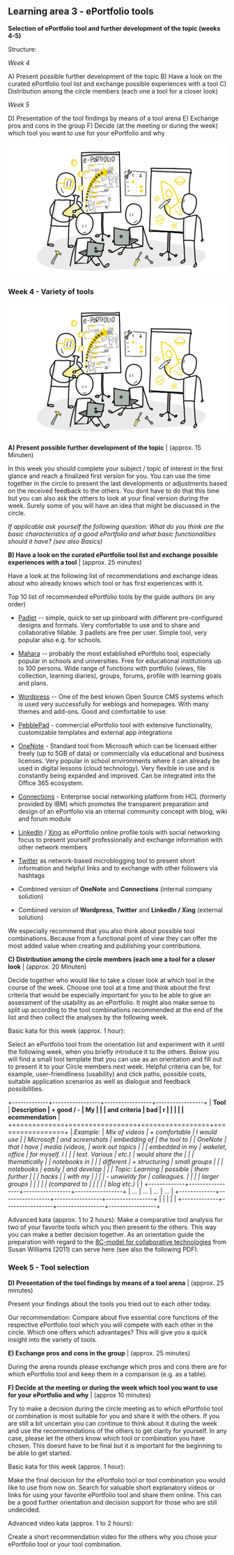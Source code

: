 ## Learning area 3 - ePortfolio tools

**Selection of ePortfolio tool and further development of the topic (weeks 4-5)**

Structure:

*Week 4*

A) Present possible further development of the topic
B) Have a look on the curated ePortfolio tool list and exchange possible
experiences with a tool
C) Distribution among the circle members (each one a tool for a closer look)

*Week 5*

D) Presentation of the tool findings by means of a tool arena
E) Exchange pros and cons in the group
F) Decide (at the meeting or during the week) which tool you want to
use for your ePortfolio and why

![Sketchnote Experiment with different ePortfolio tools from Katrin [@kleinerw4hnsinn](https://twitter.com/kleinerw4hnsinn) (CC BY)](./images/image12.jpeg)

### Week 4 - Variety of tools

![Sketchnote Experiment with different ePortfolio tools from Katrin [@kleinerw4hnsinn](https://twitter.com/kleinerw4hnsinn) (CC BY)](./images/image12.jpeg)

**A) Present possible further development of the topic** | (approx. 15 Minuten)

In this week you should complete your subject / topic of interest in the
first glance and reach a finalized first version for you. You can use
the time together in the circle to present the last developments or
adjustments based on the received feedback to the others. You dont
have to do that this time but you can also ask the others to look at
your final version during the week. Surely some of you will have an idea
that might be discussed in the circle.

*If applicable ask yourself the following question: What do you think are the basic characteristics of a good ePortfolio and what basic functionalities should it have? (see also Basics)*

**B) Have a look on the curated ePortfolio tool list and exchange possible experiences with a tool** | (approx. 25 minutes)

Have a look at the following list of recommendations and exchange ideas
about who already knows which tool or has first experiences with it.

Top 10 list of recommended ePortfolio tools by the guide authors (in any
order)

-   [Padlet](https://padlet.com/) -- simple, quick to set up pinboard
    with different pre-configured designs and formats. Very
    comfortable to use and to share and collaborative fillable. 3
    padlets are free per user. Simple tool, very popular also e.g. for
    schools.

-   [Mahara](https://mahara.de/) -- probably the most established
    ePortfolio tool, especially popular in schools and universities.
    Free for educational institutions up to 100 persons. Wide range of
    functions with portfolio (views, file collection, learning
    diaries), groups, forums, profile with learning goals and plans.

-   [Wordpress](https://de.wordpress.org/) -- One of the best known Open
    Source CMS systems which is used very successfully for weblogs and
    homepages. With many themes and add-ons. Good and comfortable to
    use.

-   [PebblePad](https://www.pebblepad.co.uk/) - commercial ePortfolio
    tool with extensive functionality, customizable templates and
    external app integrations

-   [OneNote](https://products.office.com/de-de/onenote/digital-note-taking-app) -
    Standard tool from Microsoft which can be licensed either freely
    (up to 5GB of data) or commercially via educational and business
    licenses. Very popular in school environments where it can already
    be used in digital lessons (cloud technology). Very flexible in
    use and is constantly being expanded and improved. Can be
    integrated into the Office 365 ecosystem.

-   [Connections](https://de.wikipedia.org/wiki/HCL_Connections) -
    Enterprise social networking platform from HCL (formerly provided
    by IBM) which promotes the transparent preparation and design of
    an ePortfolio via an internal community concept with blog, wiki
    and forum module

-   [LinkedIn](https://www.linkedin.com/) / [Xing](https://www.xing.com)
    as ePortfolio online profile tools with social networking focus to
    present yourself professionally and exchange information with
    other network members

-   [Twitter](https://twitter.com) as network-based microblogging tool
    to present short information and helpful links and to exchange
    with other followers via hashtags

-   Combined version of **OneNote** and **Connections** (internal
    company solution)

-   Combined version of **Wordpress**, **Twitter** and **LinkedIn / Xing** (external solution)

We especially recommend that you also think about possible tool
combinations. Because from a functional point of view they can offer the
most added value when creating and publishing your contributions.

**C) Distribution among the circle members (each one a tool for a closer look** | (approx. 20 Minuten)

Decide together who would like to take a closer look at
which tool in the course of the week. Choose one tool at a time and
think about the first criteria that would be especially important for
you to be able to give an assessment of the usability as an ePortfolio.
It might also make sense to split up according to the tool combinations
recommended at the end of the list and then collect the analyses by the
following week.

Basic kata for this week (approx. 1 hour):

Select an ePortfolio tool from the orientation list and experiment with
it until the following week, when you briefly introduce it to the
others. Below you will find a small tool template that you can use as an
orientation and fill out to present it to your Circle members next week.
Helpful criteria can be, for example, user-friendliness (usability) and
click paths, possible costs, suitable application scenarios as well as
dialogue and feedback possibilities.

+-------------+-----------------+-----------------+-----------------+
| **Tool**    | **Description   | **+ good / -    | **My            |
|             | and criteria**  | bad**           | r               |
|             |                 |                 | ecommendation** |
+=============+=================+=================+=================+
| *Example:* | *Mix of videos  | *+ comfortable  | *I would use    |
| *Microsoft | and screenshots | embedding of    | the tool to     |
| OneNote*    | that I have     | media (videos,  | work out topics |
|             | embedded in my  | wakelet, office | for myself. I   |
|             | text. Various   | etc.)*          | would share the |
|             | thematically    |                 | notebooks in    |
|             | different       | *+ structuring  | small groups    |
|             | notebooks      | easily          | and develop     |
|             | Topic: Learning | possible*       | them further    |
|             | hacks*          |                 | with my         |
|             |                 | *- unwieldy for | colleagues.*    |
|             |                 | larger groups   |                 |
|             |                 | (compared to    |                 |
|             |                 | blog etc.)*     |                 |
+-------------+-----------------+-----------------+-----------------+
| ...        | ...            | ...            | ...            |
+-------------+-----------------+-----------------+-----------------+
|            |                |                |                |
+-------------+-----------------+-----------------+-----------------+

Advanced kata (approx. 1 to 2 hours): Make a comparative
tool analysis for two of your favorite tools which you then present to
the others. This way you can make a better decision together.
As an orientation guide the preparation with regard to the [8C-model for collaborative technologies](http://bas.uni-koblenz.de/bas/publications_light.nsf/9419ff0c508bbae8c1257219004fef63/e71c2845ef894202c1257b45003f4934/$FILE/E2.0-collaborative-technologies.pdf)
from Susan Williams (2011) can serve here (see also the following PDF).

### Week 5 - Tool selection

**D) Presentation of the tool findings by means of a tool arena** | (approx. 25 minutes)

Present your findings about the tools you tried out to each
other today.

Our recommendation: Compare about five essential core functions of the
respective ePortfolio tool which you will compete with each other in
the circle. Which one offers which advantages? This will give you a
quick insight into the variety of tools.

**E) Exchange pros and cons in the group** | (approx. 25 minutes)

During the arena rounds please exchange which pros and cons
there are for which ePortfolio tool and keep them in a comparison (e.g.
as a table).

**F) Decide at the meeting or during the week which tool you want to use for your ePortfolio and why** | (approx 10 minutes)

Try to make a decision during the circle meeting as to
which ePortfolio tool or combination is most suitable for you and share
it with the others. If you are still a bit uncertain you can continue to
think about it during the week and use the recommendations of the others
to get clarity for yourself. In any case, please let the others know
which tool or combination you have chosen. This doesnt have to be
final but it is important for the beginning to be able to get started.

Basic kata for this week (approx. 1 hour):

Make the final decision for the ePortfolio tool or tool combination you
would like to use from now on. Search for valuable short explanatory
videos or links for using your favorite ePortfolio tool and share them
online. This can be a good further orientation and decision support for
those who are still undecided.

Advanced video kata (approx. 1 to 2 hours):

Create a short recommendation video for the others why you chose your
ePortfolio tool or your tool combination.
